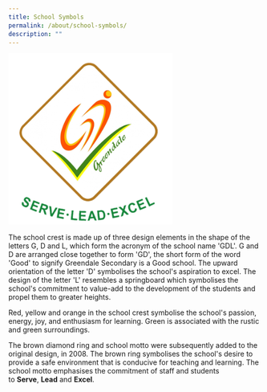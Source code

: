 ```yaml
---
title: School Symbols
permalink: /about/school-symbols/
description: ""
---
```

<img src="/images/Sch-Logo-No-White-Background-Test-768x799.png" 
     style="width:65%">
		 
The school crest is made up of three design elements in the shape of the letters G, D and L, which form the acronym of the school name 'GDL'. G and D are arranged close together to form 'GD', the short form of the word 'Good' to signify Greendale Secondary is a Good school. The upward orientation of the letter 'D' symbolises the school's aspiration to excel. The design of the letter 'L' resembles a springboard which symbolises the school's commitment to value-add to the development of the students and propel them to greater heights.

Red, yellow and orange in the school crest symbolise the school's passion, energy, joy, and enthusiasm for learning. Green is associated with the rustic and green surroundings.

The brown diamond ring and school motto were subsequently added to the original design, in 2008. The brown ring symbolises the school's desire to provide a safe environment that is conducive for teaching and learning. The school motto emphasises the commitment of staff and students to **Serve**, **Lead** and **Excel**.